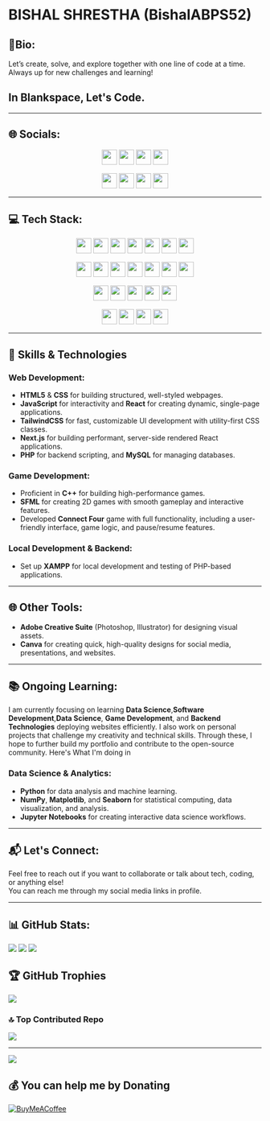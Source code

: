# BISHAL SHRESTHA (BishalABPS52)

## 💫Bio:
Let’s create, solve, and explore together with one line of code at a time. Always up for new challenges and learning!

## In Blankspace, Let's Code.

---

## 🌐 Socials:
<p align="center">
 <img src="https://img.shields.io/badge/Facebook-%231877F2.svg?style=for-the-badge&logo=Facebook&logoColor=white" height="30" onclick="window.location.href='https://www.facebook.com/profile.php?id=100067072687802';">
 <img src="https://img.shields.io/badge/Instagram-%23E4405F.svg?style=for-the-badge&logo=Instagram&logoColor=white" height="30" onclick="window.location.href='https://www.instagram.com/bs52.py';">
 <img src="https://img.shields.io/badge/LinkedIn-%230077B5.svg?style=for-the-badge&logo=linkedin&logoColor=white" height="30" onclick="window.location.href='https://www.linkedin.com/in/bishal-shrestha-2b05b1302/';">
 <img src="https://img.shields.io/badge/Discord-%237289DA.svg?style=for-the-badge&logo=discord&logoColor=white" height="30" onclick="window.location.href='https://discord.gg/_bishalshrestha52';">
</p>

<p align="center">
  <img src="https://img.shields.io/badge/Reddit-%23FF4500.svg?style=for-the-badge&logo=Reddit&logoColor=white" height="30" onclick="window.location.href='https://reddit.com/user/ABPS52';">
  <img src="https://img.shields.io/badge/Quora-%23B92B27.svg?style=for-the-badge&logo=Quora&logoColor=white" height="30">
  <img src="https://img.shields.io/badge/YouTube-%23FF0000.svg?style=for-the-badge&logo=YouTube&logoColor=white" height="30">
  <img src="https://img.shields.io/badge/Email-%23D14836.svg?style=for-the-badge&logo=gmail&logoColor=white" height="30" onclick="window.location.href='mailto:bs426808@gmail.com';">
</p>

---

## 💻 Tech Stack:

<p align="center">
  <img src="https://img.shields.io/badge/C-%2300599C.svg?style=for-the-badge&logo=c&logoColor=white" height="30">
  <img src="https://img.shields.io/badge/C++-%2300599C.svg?style=for-the-badge&logo=c%2B%2B&logoColor=white" height="30">
  <img src="https://img.shields.io/badge/JavaScript-%23323330.svg?style=for-the-badge&logo=javascript&logoColor=%23F7DF1E" height="30">
  <img src="https://img.shields.io/badge/Python-3670A0?style=for-the-badge&logo=python&logoColor=ffdd54" height="30">
  <img src="https://img.shields.io/badge/NumPy-%23013243.svg?style=for-the-badge&logo=numpy&logoColor=white" height="30">
  <img src="https://img.shields.io/badge/Matplotlib-%23D55B5B.svg?style=for-the-badge&logo=matplotlib&logoColor=white" height="30">
  <img src="https://img.shields.io/badge/Seaborn-%2307B7A7.svg?style=for-the-badge&logo=seaborn&logoColor=white" height="30">
</p>

<p align="center">
  <img src="https://img.shields.io/badge/Pygame-%23A3A3A3.svg?style=for-the-badge&logo=pygame&logoColor=white" height="30">
  <img src="https://img.shields.io/badge/React-%2361DAFB.svg?style=for-the-badge&logo=react&logoColor=white" height="30">
  <img src="https://img.shields.io/badge/Next.js-%23000000.svg?style=for-the-badge&logo=next.js&logoColor=white" height="30">
  <img src="https://img.shields.io/badge/Git-%23F05033.svg?style=for-the-badge&logo=git&logoColor=white" height="30">
  <img src="https://img.shields.io/badge/GitHub-%23121011.svg?style=for-the-badge&logo=github&logoColor=white" height="30">
  <img src="https://img.shields.io/badge/HTML-%23E34F26.svg?style=for-the-badge&logo=html5&logoColor=white" height="30">
  <img src="https://img.shields.io/badge/CSS-%231572B6.svg?style=for-the-badge&logo=css3&logoColor=white" height="30">
</p>

<p align="center">
  <img src="https://img.shields.io/badge/TailwindCSS-%2306B6D4.svg?style=for-the-badge&logo=tailwindcss&logoColor=white" height="30">
  <img src="https://img.shields.io/badge/SQL-%2300C4CC.svg?style=for-the-badge&logo=sqlite&logoColor=white" height="30">
  <img src="https://img.shields.io/badge/Adobe-%23FF0000.svg?style=for-the-badge&logo=adobe&logoColor=white" height="30">
  <img src="https://img.shields.io/badge/Canva-%2300C4CC.svg?style=for-the-badge&logo=Canva&logoColor=white" height="30">
  <img src="https://img.shields.io/badge/PHP-%2378B9EB.svg?style=for-the-badge&logo=php&logoColor=white" height="30">
</p>

<p align="center">
  <img src="https://img.shields.io/badge/Jupyter-%23F37626.svg?style=for-the-badge&logo=jupyter&logoColor=white" height="30">
  <img src="https://img.shields.io/badge/Blender-%23F5792A.svg?style=for-the-badge&logo=blender&logoColor=white" height="30">
  <img src="https://img.shields.io/badge/XAMPP-%23F3701F.svg?style=for-the-badge&logo=xampp&logoColor=white" height="30">
  <img src="https://img.shields.io/badge/MySQL-%234479A1.svg?style=for-the-badge&logo=mysql&logoColor=white" height="30">
</p>


---
  ## 🌟 **Skills & Technologies**

### **Web Development**:
- **HTML5** & **CSS** for building structured, well-styled webpages.
- **JavaScript** for interactivity and **React** for creating dynamic, single-page applications.
- **TailwindCSS** for fast, customizable UI development with utility-first CSS classes.
- **Next.js** for building performant, server-side rendered React applications.
- **PHP** for backend scripting, and **MySQL** for managing databases.

### **Game Development**:
- Proficient in **C++** for building high-performance games.
- **SFML** for creating 2D games with smooth gameplay and interactive features.
- Developed **Connect Four** game with full functionality, including a user-friendly interface, game logic, and pause/resume features.


### **Local Development & Backend**:
- Set up **XAMPP** for local development and testing of PHP-based applications.
---

## 🌐 **Other Tools**:
- **Adobe Creative Suite** (Photoshop, Illustrator) for designing visual assets.
- **Canva** for creating quick, high-quality designs for social media, presentations, and websites.

---

## 📚 **Ongoing Learning**:
I am currently focusing on learning **Data Science**,**Software Development**,**Data Science**, **Game Development**, and **Backend Technologies** deploying websites efficiently. I also work on personal projects that challenge my creativity and technical skills. Through these, I hope to further build my portfolio and contribute to the open-source community.
Here's What I'm doing in
 ### **Data Science & Analytics**:
- **Python** for data analysis and machine learning.
- **NumPy**, **Matplotlib**, and **Seaborn** for statistical computing, data visualization, and analysis.
- **Jupyter Notebooks** for creating interactive data science workflows.
---

## 📬 **Let's Connect**:
Feel free to reach out if you want to collaborate or talk about tech, coding, or anything else!  
You can reach me through my social media links in profile.

---

## 📊 GitHub Stats:

![](https://github-readme-stats.vercel.app/api?username=BishalABPS52&theme=dark&hide_border=false&include_all_commits=true&count_private=true)
![](https://github-readme-streak-stats.herokuapp.com/?user=BishalABPS52&theme=dark&hide_border=false)
![](https://github-readme-stats.vercel.app/api/top-langs/?username=BishalABPS52&theme=dark&hide_border=false&include_all_commits=true&count_private=true&layout=compact)

## 🏆 GitHub Trophies
![](https://github-profile-trophy.vercel.app/?username=BishalABPS52&theme=radical&no-frame=true&no-bg=true&margin-w=4)

### 🔝 Top Contributed Repo
![](https://github-contributor-stats.vercel.app/api?username=BishalABPS52&limit=5&theme=transparent&combine_all_yearly_contributions=true)

---
[![](https://visitcount.itsvg.in/api?id=BishalABPS52&icon=0&color=1)](https://visitcount.itsvg.in)

## 💰 You can help me by Donating
[![BuyMeACoffee](https://img.shields.io/badge/Buy%20Me%20a%20Coffee-ffdd00?style=for-the-badge&logo=buy-me-a-coffee&logoColor=black)](https://buymeacoffee.com/bs52.py)




